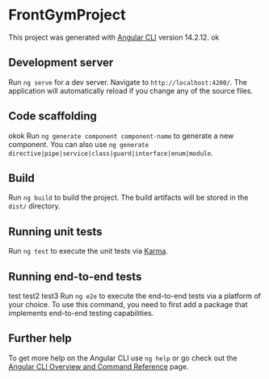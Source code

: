# FrontGymProject

This project was generated with [Angular CLI](https://github.com/angular/angular-cli) version 14.2.12.
ok
## Development server

Run `ng serve` for a dev server. Navigate to `http://localhost:4200/`. The application will automatically reload if you change any of the source files.

## Code scaffolding
   okok
Run `ng generate component component-name` to generate a new component. You can also use `ng generate directive|pipe|service|class|guard|interface|enum|module`.

## Build

Run `ng build` to build the project. The build artifacts will be stored in the `dist/` directory.

## Running unit tests

Run `ng test` to execute the unit tests via [Karma](https://karma-runner.github.io).

## Running end-to-end tests
test
test2
test3
Run `ng e2e` to execute the end-to-end tests via a platform of your choice. To use this command, you need to first add a package that implements end-to-end testing capabilities.

## Further help

To get more help on the Angular CLI use `ng help` or go check out the [Angular CLI Overview and Command Reference](https://angular.io/cli) page.
